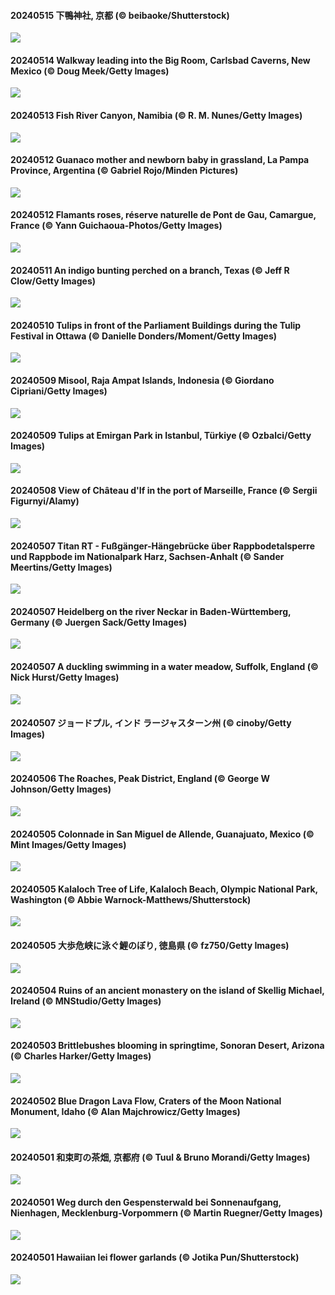 #### 20240515 下鴨神社, 京都 (© beibaoke/Shutterstock)

![](20240515_AoiMatsuri_1920x1080.jpg)

#### 20240514 Walkway leading into the Big Room, Carlsbad Caverns, New Mexico (© Doug Meek/Getty Images)

![](20240514_CarlsbadNP_1920x1080.jpg)

#### 20240513 Fish River Canyon, Namibia (© R. M. Nunes/Getty Images)

![](20240513_NamibiaCanyon_1920x1080.jpg)

#### 20240512 Guanaco mother and newborn baby in grassland, La Pampa Province, Argentina (© Gabriel Rojo/Minden Pictures)

![](20240512_GuanacoMother_1920x1080.jpg)

#### 20240512 Flamants roses, réserve naturelle de Pont de Gau, Camargue, France (© Yann Guichaoua-Photos/Getty Images)

![](20240512_CamargueFlamingos_1920x1080.jpg)

#### 20240511 An indigo bunting perched on a branch, Texas (© Jeff R Clow/Getty Images)

![](20240511_TexasIndigoBunting_1920x1080.jpg)

#### 20240510 Tulips in front of the Parliament Buildings during the Tulip Festival in Ottawa (© Danielle Donders/Moment/Getty Images)

![](20240510_OttawaTulipFest_1920x1080.jpg)

#### 20240509 Misool, Raja Ampat Islands, Indonesia (© Giordano Cipriani/Getty Images)

![](20240509_MisoolRajaAmpat_1920x1080.jpg)

#### 20240509 Tulips at Emirgan Park in Istanbul, Türkiye (© Ozbalci/Getty Images)

![](20240509_EmirganPark_1920x1080.jpg)

#### 20240508 View of Château d'If in the port of Marseille, France (© Sergii Figurnyi/Alamy)

![](20240508_PortMarseille_1920x1080.jpg)

#### 20240507 Titan RT - Fußgänger-Hängebrücke über Rappbodetalsperre und Rappbode im Nationalpark Harz, Sachsen-Anhalt (© Sander Meertins/Getty Images)

![](20240507_SuspensionBridge_1920x1080.jpg)

#### 20240507 Heidelberg on the river Neckar in Baden-Württemberg, Germany (© Juergen Sack/Getty Images)

![](20240507_RiverNekarHeidelberg_1920x1080.jpg)

#### 20240507 A duckling swimming in a water meadow, Suffolk, England (© Nick Hurst/Getty Images)

![](20240507_LittleDuckling_1920x1080.jpg)

#### 20240507 ジョードプル, インド ラージャスターン州 (© cinoby/Getty Images)

![](20240507_BlueCityIndia_1920x1080.jpg)

#### 20240506 The Roaches, Peak District, England (© George W Johnson/Getty Images)

![](20240506_TheRoachesPeakDistrict_1920x1080.jpg)

#### 20240505 Colonnade in San Miguel de Allende, Guanajuato, Mexico (© Mint Images/Getty Images)

![](20240505_SanMiguelAllende_1920x1080.jpg)

#### 20240505 Kalaloch Tree of Life, Kalaloch Beach, Olympic National Park, Washington (© Abbie Warnock-Matthews/Shutterstock)

![](20240505_KalalochTree_1920x1080.jpg)

#### 20240505 大歩危峡に泳ぐ鯉のぼり, 徳島県 (© fz750/Getty Images)

![](20240505_ChildrenDay_1920x1080.jpg)

#### 20240504 Ruins of an ancient monastery on the island of Skellig Michael, Ireland (© MNStudio/Getty Images)

![](20240504_JediMonastery_1920x1080.jpg)

#### 20240503 Brittlebushes blooming in springtime, Sonoran Desert, Arizona (© Charles Harker/Getty Images)

![](20240503_SonoranSpring_1920x1080.jpg)

#### 20240502 Blue Dragon Lava Flow, Craters of the Moon National Monument, Idaho (© Alan Majchrowicz/Getty Images)

![](20240502_CratersOfTheMoon_1920x1080.jpg)

#### 20240501 和束町の茶畑, 京都府 (© Tuul & Bruno Morandi/Getty Images)

![](20240501_TeaGarden_1920x1080.jpg)

#### 20240501 Weg durch den Gespensterwald bei Sonnenaufgang, Nienhagen, Mecklenburg-Vorpommern (© Martin Ruegner/Getty Images)

![](20240501_NienhagenMecklenburg_1920x1080.jpg)

#### 20240501 Hawaiian lei flower garlands (© Jotika Pun/Shutterstock)

![](20240501_HawaiianLei_1920x1080.jpg)

